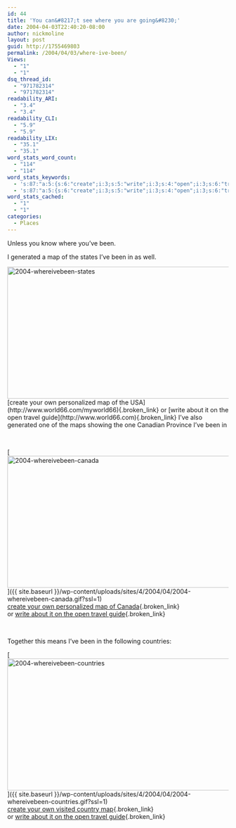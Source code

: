 ```yaml
---
id: 44
title: 'You can&#8217;t see where you are going&#8230;'
date: 2004-04-03T22:40:20-08:00
author: nickmoline
layout: post
guid: http://1755469803
permalink: /2004/04/03/where-ive-been/
Views:
  - "1"
  - "1"
dsq_thread_id:
  - "971782314"
  - "971782314"
readability_ARI:
  - "3.4"
  - "3.4"
readability_CLI:
  - "5.9"
  - "5.9"
readability_LIX:
  - "35.1"
  - "35.1"
word_stats_word_count:
  - "114"
  - "114"
word_stats_keywords:
  - 's:87:"a:5:{s:6:"create";i:3;s:5:"write";i:3;s:4:"open";i:3;s:6:"travel";i:3;s:5:"guide";i:3;}";'
  - 's:87:"a:5:{s:6:"create";i:3;s:5:"write";i:3;s:4:"open";i:3;s:6:"travel";i:3;s:5:"guide";i:3;}";'
word_stats_cached:
  - "1"
  - "1"
categories:
  - Places
---
```

Unless you know where you&#8217;ve been.

I generated a map of the states I&#8217;ve been in as well. <!--more-->

<img  src="{{ site.baseurl }}/wp-content/uploads/sites/4/2004/04/2004-whereivebeen-states.gif" alt="2004-whereivebeen-states" width="580" height="300" data-recalc-dims="1" />  
[create your own personalized map of the USA](http://www.world66.com/myworld66){.broken_link}  
or [write about it on the open travel guide](http://www.world66.com){.broken_link}  
I&#8217;ve also generated one of the maps showing the one Canadian Province I&#8217;ve been in

&nbsp;

[<img  src="{{ site.baseurl }}/wp-content/uploads/sites/4/2004/04/2004-whereivebeen-canada.gif" alt="2004-whereivebeen-canada" width="580" height="300" data-recalc-dims="1" />]({{ site.baseurl }}/wp-content/uploads/sites/4/2004/04/2004-whereivebeen-canada.gif?ssl=1)  
[create your own personalized map of Canada](http://www.world66.com/myworld66/visitedCanadianStates){.broken_link}  
or [write about it on the open travel guide](http://www.world66.com){.broken_link}

<div align="left">
  <p>
    &nbsp;
  </p>
  
  <div align="left">
    Together this means I&#8217;ve been in the following countries:
  </div>
</div>

[<img  src="{{ site.baseurl }}/wp-content/uploads/sites/4/2004/04/2004-whereivebeen-countries.gif" alt="2004-whereivebeen-countries" width="600" height="300" data-recalc-dims="1" />]({{ site.baseurl }}/wp-content/uploads/sites/4/2004/04/2004-whereivebeen-countries.gif?ssl=1)  
[create your own visited country map](http://www.world66.com/myworld66){.broken_link}  
or [write about it on the open travel guide](http://www.world66.com){.broken_link}